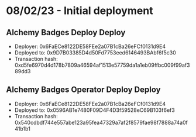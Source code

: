 # 08/02/23 - Initial deployment

## Alchemy Badges Deploy Deploy

- Deployer: 0x6FaECe8122DE58FEe2a07B1cBa26eFCf0131d9E4
- Deployed to: 0x9D7B03385D4d50Fd7753eed6146493BAbf6f5c30
- Transaction hash: 0xd5fe6970d4d178b7809a46594af1513e57759da1a1eb09ffbc009f99af389dd3

## Alchemy Badges Operator Deploy Deploy

- Deployer: 0x6FaECe8122DE58FEe2a07B1cBa26eFCf0131d9E4
- Deployed to: 0x0596AB1e7480F09D4F4D3f59528eC69B103f6ef3
- Transaction hash: 0x540cdbdf744e557abe123a95fea47329a7af2f8579fae98f7888a74a0f41b1b1
